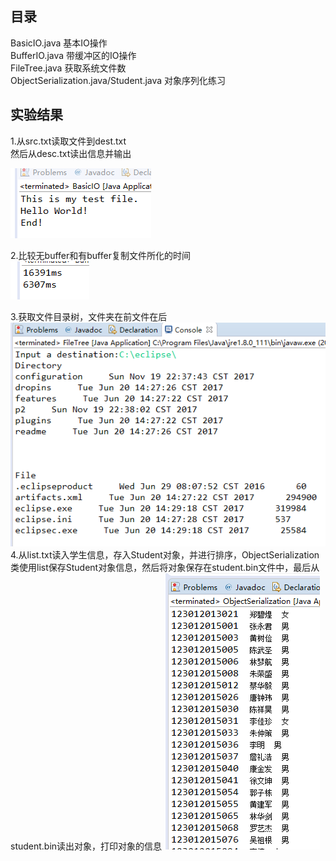 ## 目录

BasicIO.java 基本IO操作  
BufferIO.java 带缓冲区的IO操作  
FileTree.java 获取系统文件数  
ObjectSerialization.java/Student.java  对象序列化练习  

## 实验结果

1.从src.txt读取文件到dest.txt  
然后从desc.txt读出信息并输出  


![1](1.png)

2.比较无buffer和有buffer复制文件所化的时间  
![2](2.png)

3.获取文件目录树，文件夹在前文件在后  
![3](3.png)
4.从list.txt读入学生信息，存入Student对象，并进行排序，ObjectSerialization类使用list保存Student对象信息，然后将对象保存在student.bin文件中，最后从student.bin读出对象，打印对象的信息
![4](4.png)